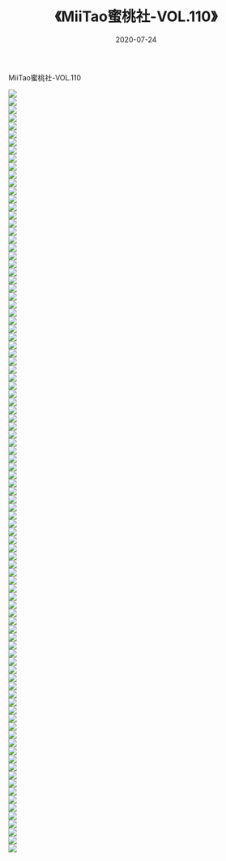 ﻿---
layout: post
title:  《MiiTao蜜桃社-VOL.110》
date:   2020-07-24
img: http://img.660000.xyz/Sharelink/网络美图/2020/MiiTao蜜桃社-VOL.110/000.jpg
categories: [美女, 清纯, 唯美]
---

MiiTao蜜桃社-VOL.110

  ![](http://img.660000.xyz/Sharelink/网络美图/2020/MiiTao蜜桃社-VOL.110/001.jpg) <br> ![](http://img.660000.xyz/Sharelink/网络美图/2020/MiiTao蜜桃社-VOL.110/002.jpg) <br> ![](http://img.660000.xyz/Sharelink/网络美图/2020/MiiTao蜜桃社-VOL.110/003.jpg) <br> ![](http://img.660000.xyz/Sharelink/网络美图/2020/MiiTao蜜桃社-VOL.110/004.jpg) <br> ![](http://img.660000.xyz/Sharelink/网络美图/2020/MiiTao蜜桃社-VOL.110/005.jpg) <br> ![](http://img.660000.xyz/Sharelink/网络美图/2020/MiiTao蜜桃社-VOL.110/006.jpg) <br> ![](http://img.660000.xyz/Sharelink/网络美图/2020/MiiTao蜜桃社-VOL.110/007.jpg) <br> ![](http://img.660000.xyz/Sharelink/网络美图/2020/MiiTao蜜桃社-VOL.110/008.jpg) <br> ![](http://img.660000.xyz/Sharelink/网络美图/2020/MiiTao蜜桃社-VOL.110/009.jpg) <br> ![](http://img.660000.xyz/Sharelink/网络美图/2020/MiiTao蜜桃社-VOL.110/010.jpg) <br> ![](http://img.660000.xyz/Sharelink/网络美图/2020/MiiTao蜜桃社-VOL.110/011.jpg) <br> ![](http://img.660000.xyz/Sharelink/网络美图/2020/MiiTao蜜桃社-VOL.110/012.jpg) <br> ![](http://img.660000.xyz/Sharelink/网络美图/2020/MiiTao蜜桃社-VOL.110/013.jpg) <br> ![](http://img.660000.xyz/Sharelink/网络美图/2020/MiiTao蜜桃社-VOL.110/014.jpg) <br> ![](http://img.660000.xyz/Sharelink/网络美图/2020/MiiTao蜜桃社-VOL.110/015.jpg) <br> ![](http://img.660000.xyz/Sharelink/网络美图/2020/MiiTao蜜桃社-VOL.110/016.jpg) <br> ![](http://img.660000.xyz/Sharelink/网络美图/2020/MiiTao蜜桃社-VOL.110/017.jpg) <br> ![](http://img.660000.xyz/Sharelink/网络美图/2020/MiiTao蜜桃社-VOL.110/018.jpg) <br> ![](http://img.660000.xyz/Sharelink/网络美图/2020/MiiTao蜜桃社-VOL.110/019.jpg) <br> ![](http://img.660000.xyz/Sharelink/网络美图/2020/MiiTao蜜桃社-VOL.110/020.jpg) <br> ![](http://img.660000.xyz/Sharelink/网络美图/2020/MiiTao蜜桃社-VOL.110/021.jpg) <br> ![](http://img.660000.xyz/Sharelink/网络美图/2020/MiiTao蜜桃社-VOL.110/022.jpg) <br> ![](http://img.660000.xyz/Sharelink/网络美图/2020/MiiTao蜜桃社-VOL.110/023.jpg) <br> ![](http://img.660000.xyz/Sharelink/网络美图/2020/MiiTao蜜桃社-VOL.110/024.jpg) <br> ![](http://img.660000.xyz/Sharelink/网络美图/2020/MiiTao蜜桃社-VOL.110/025.jpg) <br> ![](http://img.660000.xyz/Sharelink/网络美图/2020/MiiTao蜜桃社-VOL.110/026.jpg) <br> ![](http://img.660000.xyz/Sharelink/网络美图/2020/MiiTao蜜桃社-VOL.110/027.jpg) <br> ![](http://img.660000.xyz/Sharelink/网络美图/2020/MiiTao蜜桃社-VOL.110/028.jpg) <br> ![](http://img.660000.xyz/Sharelink/网络美图/2020/MiiTao蜜桃社-VOL.110/029.jpg) <br> ![](http://img.660000.xyz/Sharelink/网络美图/2020/MiiTao蜜桃社-VOL.110/030.jpg) <br> ![](http://img.660000.xyz/Sharelink/网络美图/2020/MiiTao蜜桃社-VOL.110/031.jpg) <br> ![](http://img.660000.xyz/Sharelink/网络美图/2020/MiiTao蜜桃社-VOL.110/032.jpg) <br> ![](http://img.660000.xyz/Sharelink/网络美图/2020/MiiTao蜜桃社-VOL.110/033.jpg) <br> ![](http://img.660000.xyz/Sharelink/网络美图/2020/MiiTao蜜桃社-VOL.110/034.jpg) <br> ![](http://img.660000.xyz/Sharelink/网络美图/2020/MiiTao蜜桃社-VOL.110/035.jpg) <br> ![](http://img.660000.xyz/Sharelink/网络美图/2020/MiiTao蜜桃社-VOL.110/036.jpg) <br> ![](http://img.660000.xyz/Sharelink/网络美图/2020/MiiTao蜜桃社-VOL.110/037.jpg) <br> ![](http://img.660000.xyz/Sharelink/网络美图/2020/MiiTao蜜桃社-VOL.110/038.jpg) <br> ![](http://img.660000.xyz/Sharelink/网络美图/2020/MiiTao蜜桃社-VOL.110/039.jpg) <br> ![](http://img.660000.xyz/Sharelink/网络美图/2020/MiiTao蜜桃社-VOL.110/040.jpg) <br> ![](http://img.660000.xyz/Sharelink/网络美图/2020/MiiTao蜜桃社-VOL.110/041.jpg) <br> ![](http://img.660000.xyz/Sharelink/网络美图/2020/MiiTao蜜桃社-VOL.110/042.jpg) <br> ![](http://img.660000.xyz/Sharelink/网络美图/2020/MiiTao蜜桃社-VOL.110/043.jpg) <br> ![](http://img.660000.xyz/Sharelink/网络美图/2020/MiiTao蜜桃社-VOL.110/044.jpg) <br> ![](http://img.660000.xyz/Sharelink/网络美图/2020/MiiTao蜜桃社-VOL.110/045.jpg) <br> ![](http://img.660000.xyz/Sharelink/网络美图/2020/MiiTao蜜桃社-VOL.110/046.jpg) <br> ![](http://img.660000.xyz/Sharelink/网络美图/2020/MiiTao蜜桃社-VOL.110/047.jpg) <br> ![](http://img.660000.xyz/Sharelink/网络美图/2020/MiiTao蜜桃社-VOL.110/048.jpg) <br> ![](http://img.660000.xyz/Sharelink/网络美图/2020/MiiTao蜜桃社-VOL.110/049.jpg) <br> ![](http://img.660000.xyz/Sharelink/网络美图/2020/MiiTao蜜桃社-VOL.110/050.jpg) <br> ![](http://img.660000.xyz/Sharelink/网络美图/2020/MiiTao蜜桃社-VOL.110/051.jpg) <br> ![](http://img.660000.xyz/Sharelink/网络美图/2020/MiiTao蜜桃社-VOL.110/052.jpg) <br> ![](http://img.660000.xyz/Sharelink/网络美图/2020/MiiTao蜜桃社-VOL.110/053.jpg) <br> ![](http://img.660000.xyz/Sharelink/网络美图/2020/MiiTao蜜桃社-VOL.110/054.jpg) <br> ![](http://img.660000.xyz/Sharelink/网络美图/2020/MiiTao蜜桃社-VOL.110/055.jpg) <br> ![](http://img.660000.xyz/Sharelink/网络美图/2020/MiiTao蜜桃社-VOL.110/056.jpg) <br> ![](http://img.660000.xyz/Sharelink/网络美图/2020/MiiTao蜜桃社-VOL.110/057.jpg) <br> ![](http://img.660000.xyz/Sharelink/网络美图/2020/MiiTao蜜桃社-VOL.110/058.jpg) <br> ![](http://img.660000.xyz/Sharelink/网络美图/2020/MiiTao蜜桃社-VOL.110/059.jpg) <br> ![](http://img.660000.xyz/Sharelink/网络美图/2020/MiiTao蜜桃社-VOL.110/060.jpg) <br> ![](http://img.660000.xyz/Sharelink/网络美图/2020/MiiTao蜜桃社-VOL.110/061.jpg) <br> ![](http://img.660000.xyz/Sharelink/网络美图/2020/MiiTao蜜桃社-VOL.110/062.jpg) <br> ![](http://img.660000.xyz/Sharelink/网络美图/2020/MiiTao蜜桃社-VOL.110/063.jpg) <br> ![](http://img.660000.xyz/Sharelink/网络美图/2020/MiiTao蜜桃社-VOL.110/064.jpg) <br> ![](http://img.660000.xyz/Sharelink/网络美图/2020/MiiTao蜜桃社-VOL.110/065.jpg) <br> ![](http://img.660000.xyz/Sharelink/网络美图/2020/MiiTao蜜桃社-VOL.110/066.jpg) <br> ![](http://img.660000.xyz/Sharelink/网络美图/2020/MiiTao蜜桃社-VOL.110/067.jpg) <br> ![](http://img.660000.xyz/Sharelink/网络美图/2020/MiiTao蜜桃社-VOL.110/068.jpg) <br> ![](http://img.660000.xyz/Sharelink/网络美图/2020/MiiTao蜜桃社-VOL.110/069.jpg) <br> ![](http://img.660000.xyz/Sharelink/网络美图/2020/MiiTao蜜桃社-VOL.110/070.jpg) <br> ![](http://img.660000.xyz/Sharelink/网络美图/2020/MiiTao蜜桃社-VOL.110/071.jpg) <br> ![](http://img.660000.xyz/Sharelink/网络美图/2020/MiiTao蜜桃社-VOL.110/072.jpg) <br> ![](http://img.660000.xyz/Sharelink/网络美图/2020/MiiTao蜜桃社-VOL.110/073.jpg) <br> ![](http://img.660000.xyz/Sharelink/网络美图/2020/MiiTao蜜桃社-VOL.110/074.jpg) <br> ![](http://img.660000.xyz/Sharelink/网络美图/2020/MiiTao蜜桃社-VOL.110/075.jpg) <br> ![](http://img.660000.xyz/Sharelink/网络美图/2020/MiiTao蜜桃社-VOL.110/076.jpg) <br> ![](http://img.660000.xyz/Sharelink/网络美图/2020/MiiTao蜜桃社-VOL.110/077.jpg) <br> ![](http://img.660000.xyz/Sharelink/网络美图/2020/MiiTao蜜桃社-VOL.110/078.jpg) <br> ![](http://img.660000.xyz/Sharelink/网络美图/2020/MiiTao蜜桃社-VOL.110/079.jpg) <br> ![](http://img.660000.xyz/Sharelink/网络美图/2020/MiiTao蜜桃社-VOL.110/080.jpg) <br> ![](http://img.660000.xyz/Sharelink/网络美图/2020/MiiTao蜜桃社-VOL.110/081.jpg) <br> ![](http://img.660000.xyz/Sharelink/网络美图/2020/MiiTao蜜桃社-VOL.110/082.jpg) <br> ![](http://img.660000.xyz/Sharelink/网络美图/2020/MiiTao蜜桃社-VOL.110/083.jpg) <br> ![](http://img.660000.xyz/Sharelink/网络美图/2020/MiiTao蜜桃社-VOL.110/084.jpg) <br> ![](http://img.660000.xyz/Sharelink/网络美图/2020/MiiTao蜜桃社-VOL.110/085.jpg) <br> ![](http://img.660000.xyz/Sharelink/网络美图/2020/MiiTao蜜桃社-VOL.110/086.jpg) <br> ![](http://img.660000.xyz/Sharelink/网络美图/2020/MiiTao蜜桃社-VOL.110/087.jpg) <br> ![](http://img.660000.xyz/Sharelink/网络美图/2020/MiiTao蜜桃社-VOL.110/088.jpg) <br> ![](http://img.660000.xyz/Sharelink/网络美图/2020/MiiTao蜜桃社-VOL.110/089.jpg) <br> ![](http://img.660000.xyz/Sharelink/网络美图/2020/MiiTao蜜桃社-VOL.110/090.jpg) <br> ![](http://img.660000.xyz/Sharelink/网络美图/2020/MiiTao蜜桃社-VOL.110/091.jpg) <br> ![](http://img.660000.xyz/Sharelink/网络美图/2020/MiiTao蜜桃社-VOL.110/092.jpg) <br> ![](http://img.660000.xyz/Sharelink/网络美图/2020/MiiTao蜜桃社-VOL.110/093.jpg) <br> ![](http://img.660000.xyz/Sharelink/网络美图/2020/MiiTao蜜桃社-VOL.110/094.jpg) <br>